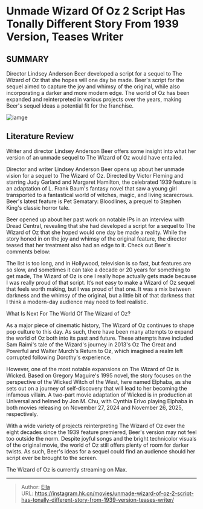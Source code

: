 # Unmade Wizard Of Oz 2 Script Has Tonally Different Story From 1939 Version, Teases Writer


## SUMMARY 



  Director Lindsey Anderson Beer developed a script for a sequel to The Wizard of Oz that she hopes will one day be made.   Beer&#39;s script for the sequel aimed to capture the joy and whimsy of the original, while also incorporating a darker and more modern edge.   The world of Oz has been expanded and reinterpreted in various projects over the years, making Beer&#39;s sequel ideas a potential fit for the franchise.  

![iamge](https://static1.srcdn.com/wordpress/wp-content/uploads/2023/11/the-scarecrow-tinman-dorothy-and-lion-looking-scared-in-the-wizard-of-oz.jpg)

## Literature Review
Writer and director Lindsey Anderson Beer offers some insight into what her version of an unmade sequel to The Wizard of Oz would have entailed.




Director and writer Lindsey Anderson Beer opens up about her unmade vision for a sequel to The Wizard of Oz. Directed by Victor Fleming and starring Judy Garland and Margaret Hamilton, the celebrated 1939 feature is an adaptation of L. Frank Baum&#39;s fantasy novel that saw a young girl transported to a fantastical world of witches, magic, and living scarecrows. Beer&#39;s latest feature is Pet Sematary: Bloodlines, a prequel to Stephen King&#39;s classic horror tale.




Beer opened up about her past work on notable IPs in an interview with Dread Central, revealing that she had developed a script for a sequel to The Wizard of Oz that she hoped would one day be made a reality. While the story honed in on the joy and whimsy of the original feature, the director teased that her treatment also had an edge to it. Check out Beer&#39;s comments below:


The list is too long, and in Hollywood, television is so fast, but features are so slow, and sometimes it can take a decade or 20 years for something to get made, The Wizard of Oz is one I really hope actually gets made because I was really proud of that script. It’s not easy to make a Wizard of Oz sequel that feels worth making, but I was proud of that one.
It was a mix between darkness and the whimsy of the original, but a little bit of that darkness that I think a modern-day audience may need to feel realistic.



 What Is Next For The World Of The Wizard of Oz? 
          




As a major piece of cinematic history, The Wizard of Oz continues to shape pop culture to this day. As such, there have been many attempts to expand the world of Oz both into its past and future. These attempts have included Sam Raimi&#39;s tale of the Wizard&#39;s journey in 2013&#39;s Oz The Great and Powerful and Walter Murch&#39;s Return to Oz, which imagined a realm left corrupted following Dorothy&#39;s experience.

However, one of the most notable expansions on The Wizard of Oz is Wicked. Based on Gregory Maguire&#39;s 1995 novel, the story focuses on the perspective of the Wicked Witch of the West, here named Elphaba, as she sets out on a journey of self-discovery that will lead to her becoming the infamous villain. A two-part movie adaptation of Wicked is in production at Universal and helmed by Jon M. Chu, with Cynthia Erivo playing Elphaba in both movies releasing on November 27, 2024 and November 26, 2025, respectively.

With a wide variety of projects reinterpreting The Wizard of Oz over the eight decades since the 1939 feature premiered, Beer&#39;s version may not feel too outside the norm. Despite joyful songs and the bright technicolor visuals of the original movie, the world of Oz still offers plenty of room for darker twists. As such, Beer&#39;s ideas for a sequel could find an audience should her script ever be brought to the screen.






The Wizard of Oz is currently streaming on Max.






---

> Author: [Ella](https://instagram.hk.cn/)  
> URL: https://instagram.hk.cn/movies/unmade-wizard-of-oz-2-script-has-tonally-different-story-from-1939-version-teases-writer/  

